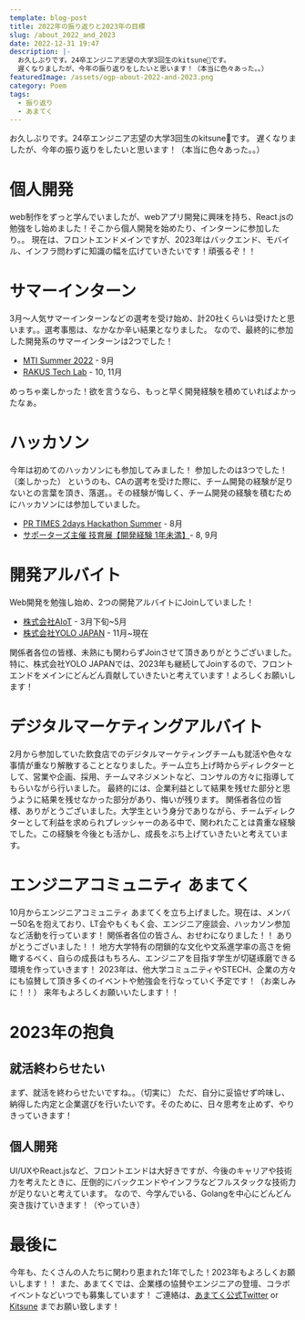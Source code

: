 ```yaml
---
template: blog-post
title: 2022年の振り返りと2023年の目標
slug: /about_2022_and_2023
date: 2022-12-31 19:47
description: |-
  お久しぶりです。24卒エンジニア志望の大学3回生のkitsune🦊です。
  遅くなりましたが、今年の振り返りをしたいと思います！（本当に色々あった。。）
featuredImage: /assets/ogp-about-2022-and-2023.png
category: Poem
tags:
  - 振り返り
  - あまてく
---
```

お久しぶりです。24卒エンジニア志望の大学3回生のkitsune🦊です。
遅くなりましたが、今年の振り返りをしたいと思います！（本当に色々あった。。）

# 個人開発

web制作をずっと学んでいましたが、webアプリ開発に興味を持ち、React.jsの勉強をし始めました！そこから個人開発を始めたり、インターンに参加したり。。
現在は、フロントエンドメインですが、2023年はバックエンド、モバイル、インフラ問わずに知識の幅を広げていきたいです！頑張るぞ！！

# サマーインターン

3月〜人気サマーインターンなどの選考を受け始め、計20社くらいは受けたと思います。。選考事態は、なかなか辛い結果となりました。
なので、最終的に参加した開発系のサマーインターンは2つでした！

* [MTI Summer 2022](https://www.kitsune-blog.tokyo/mti-summer-internship) - 9月
* [RAKUS Tech Lab](https://fresh-recruit.rakus.co.jp/recruit/internship.html) - 10, 11月

めっちゃ楽しかった！欲を言うなら、もっと早く開発経験を積めていればよかったなぁ。
# ハッカソン

今年は初めてのハッカソンにも参加してみました！
参加したのは3つでした！（楽しかった）
というのも、CAの選考を受けた際に、チーム開発の経験が足りないとの言葉を頂き、落選。。その経験が悔しく、チーム開発の経験を積むためにハッカソンには参加していました。
* [PR TIMES 2days Hackathon Summer](https://prtimes.jp/main/html/rd/p/000001195.000000112.html) - 8月
* [サポーターズ主催 技育展【開発経験 1年未満】](https://talent.supporterz.jp/geekten/2022/)- 8, 9月

# 開発アルバイト

Web開発を勉強し始め、2つの開発アルバイトにJoinしていました！
* [株式会社AIoT](http://www.ai-ot.com/recruit.html) - 3月下旬~5月
* [株式会社YOLO JAPAN](https://www.yolo-japan.co.jp/) - 11月~現在

関係者各位の皆様、未熟にも関わらずJoinさせて頂きありがとうございました。
特に、株式会社YOLO JAPANでは、2023年も継続してJoinするので、フロントエンドをメインにどんどん貢献していきたいと考えています！よろしくお願いします！

# デジタルマーケティングアルバイト

2月から参加していた飲食店でのデジタルマーケティングチームも就活や色々な事情が重なり解散することとなりました。チーム立ち上げ時からディレクターとして、営業や企画、採用、チームマネジメントなど、コンサルの方々に指導してもらいながら行いました。
最終的には、企業利益として結果を残せた部分と思うように結果を残せなかった部分があり、悔いが残ります。
関係者各位の皆様、ありがとうございました。大学生という身分でありながら、チームディレクターとして利益を求められプレッシャーのある中で、関われたことは貴重な経験でした。この経験を今後とも活かし、成長をぶち上げていきたいと考えています。

# エンジニアコミュニティ あまてく

10月からエンジニアコミュニティ あまてくを立ち上げました。現在は、メンバー50名を抱えており、LT会やもくもく会、エンジニア座談会、ハッカソン参加など活動を行っています！
関係者各位の皆さん、おせわになりました！！
ありがとうございました！！
地方大学特有の閉鎖的な文化や文系進学率の高さを俯瞰するべく、自らの成長はもちろん、エンジニアを目指す学生が切磋琢磨できる環境を作っていきます！
2023年は、他大学コミュニティやSTECH、企業の方々にも協賛して頂き多くのイベントや勉強会を行なっていく予定です！（お楽しみに！！）
来年もよろしくお願いいたします！！

# 2023年の抱負

## 就活終わらせたい

まず、就活を終わらせたいですね。。（切実に）
ただ、自分に妥協せず吟味し、納得した内定と企業選びを行いたいです。そのために、日々思考を止めず、やりきっていきます！

## 個人開発

UI/UXやReact.jsなど、フロントエンドは大好きですが、今後のキャリアや技術力を考えたときに、圧倒的にバックエンドやインフラなどフルスタックな技術力が足りないと考えています。
なので、今学んでいる、Golangを中心にどんどん突き抜けていきます！（やっていき）

# 最後に

今年も、たくさんの人たちに関わり恵まれた1年でした！2023年もよろしくお願いします！！
また、あまてくでは、企業様の協賛やエンジニアの登壇、コラボイベントなどいつでも募集しています！
ご連絡は、[あまてく公式Twitter](https://twitter.com/amatech1006) or [Kitsune](https://twitter.com/kitsune_yk) までお願い致します！
